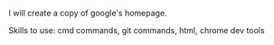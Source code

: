 I will create a copy of google's homepage.

Skills to use: cmd commands, git commands, html, chrome dev tools
